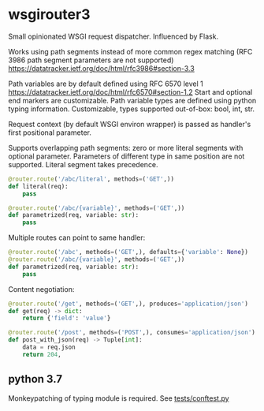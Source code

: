 # wsgirouter3

Small opinionated WSGI request dispatcher. Influenced by Flask.

Works using path segments instead of more common regex matching (RFC 3986 path segment parameters are not supported) https://datatracker.ietf.org/doc/html/rfc3986#section-3.3

Path variables are by default defined using RFC 6570 level 1 https://datatracker.ietf.org/doc/html/rfc6570#section-1.2 Start and optional end markers are customizable.
Path variable types are defined using python typing information. Customizable, types supported out-of-box: bool, int, str.

Request context (by default WSGI environ wrapper) is passed as handler's first positional parameter.

Supports overlapping path segments: zero or more literal segments with optional parameter. Parameters of different type in same position are not supported. Literal segment takes precedence.


```python
@router.route('/abc/literal', methods=('GET',))
def literal(req):
    pass

@router.route('/abc/{variable}', methods=('GET',))
def parametrized(req, variable: str):
    pass
```

Multiple routes can point to same handler:

```python
@router.route('/abc', methods=('GET',), defaults={'variable': None})
@router.route('/abc/{variable}', methods=('GET',))
def parametrized(req, variable: str):
    pass
```

Content negotiation:

```python
@router.route('/get', methods=('GET',), produces='application/json')
def get(req) -> dict:
    return {'field': 'value'}

@router.route('/post', methods=('POST',), consumes='application/json')
def post_with_json(req) -> Tuple[int]:
    data = req.json
    return 204,
```


## python 3.7

Monkeypatching of typing module is required. See [tests/conftest.py](tests/conftest.py)
